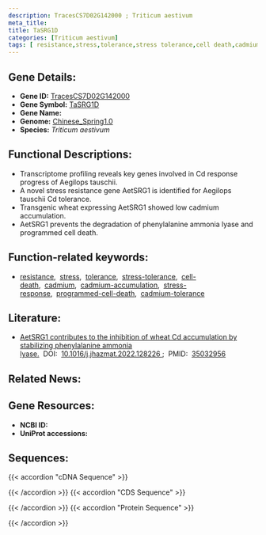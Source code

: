 ```yaml
---
description: TracesCS7D02G142000 ; Triticum aestivum
meta_title:
title: TaSRG1D
categories: [Triticum aestivum]
tags: [ resistance,stress,tolerance,stress tolerance,cell death,cadmium,cadmium accumulation,stress response,programmed cell death,cadmium tolerance ]
---
```


## Gene Details:
- **Gene ID:**	[TracesCS7D02G142000](http://202.194.139.32/cgi-bin/geneDetail.py?search=TracesCS7D02G142000)
- **Gene Symbol:** <u>TaSRG1D</u>
- **Gene Name:** 
- **Genome:** [Chinese_Spring1.0](https://ensembl.gramene.org/Triticum_aestivum/Info/Index)
- **Species:** *Triticum aestivum*

## Functional Descriptions:
   - Transcriptome profiling reveals key genes involved in Cd response progress of Aegilops tauschii.
   - A novel stress resistance gene AetSRG1 is identified for Aegilops tauschii Cd tolerance.
   - Transgenic wheat expressing AetSRG1 showed low cadmium accumulation.
   - AetSRG1 prevents the degradation of phenylalanine ammonia lyase and programmed cell death.

## Function-related keywords:
   - [resistance](/tags/resistance/),&nbsp;&nbsp;[stress](/tags/stress/),&nbsp;&nbsp;[tolerance](/tags/tolerance/),&nbsp;&nbsp;[stress-tolerance](/tags/stress-tolerance/),&nbsp;&nbsp;[cell-death](/tags/cell-death/),&nbsp;&nbsp;[cadmium](/tags/cadmium/),&nbsp;&nbsp;[cadmium-accumulation](/tags/cadmium-accumulation/),&nbsp;&nbsp;[stress-response](/tags/stress-response/),&nbsp;&nbsp;[programmed-cell-death](/tags/programmed-cell-death/),&nbsp;&nbsp;[cadmium-tolerance](/tags/cadmium-tolerance/)

## Literature:
   - [AetSRG1 contributes to the inhibition of wheat Cd accumulation by stabilizing phenylalanine ammonia lyase.]( https://www.sciencedirect.com/science/article/pii/S0304389422000140?via%3Dihub)&nbsp;&nbsp;DOI:&nbsp;&nbsp;[10.1016/j.jhazmat.2022.128226 ](https://www.sciencedirect.com/science/article/pii/S0304389422000140?via%3Dihub);&nbsp;&nbsp;PMID:&nbsp;&nbsp;[35032956](https://pubmed.ncbi.nlm.nih.gov/35032956/)

## Related News:

## Gene Resources:
- **NCBI ID:**  [](https://www.ncbi.nlm.nih.gov/gene/?term=)
- **UniProt accessions:** [](https://www.uniprot.org/uniprotkb//entry)



## Sequences:
{{< accordion "cDNA Sequence" >}}

{{< /accordion >}}
{{< accordion "CDS Sequence" >}}

{{< /accordion >}}
{{< accordion "Protein Sequence" >}}

{{< /accordion >}}
